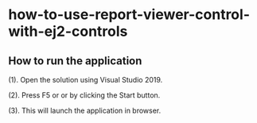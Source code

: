 # how-to-use-report-viewer-control-with-ej2-controls

## How to run the application

(1). Open the solution using Visual Studio 2019.

(2). Press F5 or or by clicking the Start button.

(3). This will launch the application in browser.


